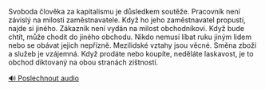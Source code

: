 
Svoboda člověka za kapitalismu je důsledkem soutěže. Pracovník není závislý na milosti zaměstnavatele. Když ho jeho zaměstnavatel propustí, najde si jiného. Zákazník není vydán na milost obchodníkovi. Když bude chtít, může chodit do jiného obchodu. Nikdo nemusí líbat ruku jiným lidem nebo se obávat jejich nepřízně. Mezilidské vztahy jsou věcné. Směna zboží a služeb je vzájemná. Když prodáte nebo koupíte, neděláte laskavost, je to obchod diktovaný na obou stranách zištností.

[🔊 Poslechnout audio](/data/7-paragraphs/audio/chapter_57/para_007-Svoboda-lovka-za-kapitalismu-je-dsledkem-sout.mp3)

